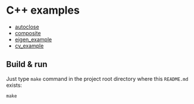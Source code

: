# C++ examples

* [autoclose](autoclose)
* [composite](composite)
* [eigen\_example](eigen_example)
* [cv\_example](cv_example)

## Build & run

Just type `make` command in the project root directory where this `README.md` exists:

```
make
```
